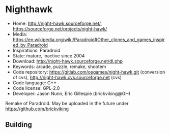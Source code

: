 # Nighthawk

- Home: http://night-hawk.sourceforge.net/, https://sourceforge.net/projects/night-hawk/
- Media: https://en.wikipedia.org/wiki/Paradroid#Other_clones_and_games_inspired_by_Paradroid
- Inspirations: Paradroid
- State: mature, inactive since 2004
- Download: http://night-hawk.sourceforge.net/dl.php
- Keywords: arcade, puzzle, remake, shootem
- Code repository: https://gitlab.com/osgames/night-hawk.git (conversion of cvs), http://night-hawk.cvs.sourceforge.net (cvs)
- Code language: C++
- Code license: GPL-2.0
- Developer: Jason Nunn, Eric Gillespie (brickviking@GH)

Remake of Paradroid. May be uploaded in the future under https://github.com/brickviking

## Building
